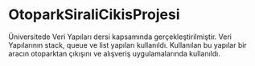 # OtoparkSiraliCikisProjesi

Üniversitede Veri Yapıları dersi kapsamında gerçekleştirilmiştir.
Veri Yapılarının stack, queue ve list yapıları kullanıldı.
Kullanılan bu yapılar bir aracın otoparktan çıkışını ve alışveriş uygulamalarında kullanıldı.
